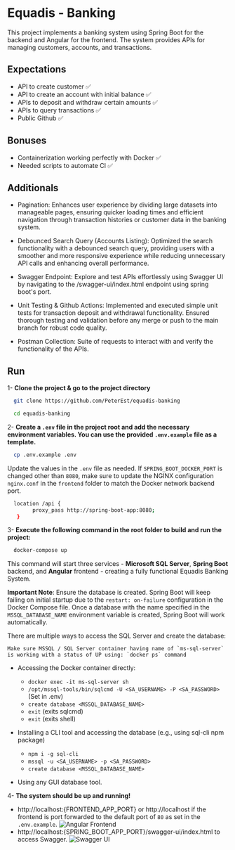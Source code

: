 
# Equadis - Banking

This project implements a banking system using Spring Boot for the backend and Angular for the frontend. The system provides APIs for managing customers, accounts, and transactions.


## Expectations

- API to create customer ✅
- API to create an account with initial balance ✅
- APIs to deposit and withdraw certain amounts ✅
- APIs to query transactions ✅
- Public Github ✅
## Bonuses

- Containerization working perfectly with Docker ✅
- Needed scripts to automate CI ✅
## Additionals

- Pagination: Enhances user experience by dividing large datasets into manageable pages, ensuring quicker loading times and efficient navigation through transaction histories or customer data in the banking system.

- Debounced Search Query (Accounts Listing): Optimized the search functionality with a debounced search query, providing users with a smoother and more responsive experience while reducing unnecessary API calls and enhancing overall performance.

- Swagger Endpoint: Explore and test APIs effortlessly using Swagger UI by navigating to the /swagger-ui/index.html endpoint using spring boot's port.

- Unit Testing & Github Actions: Implemented and executed simple unit tests for transaction deposit and withdrawal functionality. Ensured thorough testing and validation before any merge or push to the main branch for robust code quality.

- Postman Collection: Suite of requests to interact with and verify the functionality of the APIs.
## Run

1- **Clone the project & go to the project directory**

```bash
  git clone https://github.com/PeterEst/equadis-banking
```

```bash
  cd equadis-banking
```

2- **Create a `.env` file in the project root and add the necessary environment variables. You can use the provided `.env.example` file as a template.**

```bash
  cp .env.example .env
```

Update the values in the `.env` file as needed. If `SPRING_BOOT_DOCKER_PORT` is changed other than `8080`, make sure to update the NGINX configuration `nginx.conf` in the `frontend` folder to match the Docker network backend port.

```bash
  location /api {
        proxy_pass http://spring-boot-app:8080;
   }
```

3- **Execute the following command in the root folder to build and run the project:**
```bash
  docker-compose up
```
This command will start three services - **Microsoft SQL Server**, **Spring Boot** backend, and **Angular** frontend - creating a fully functional Equadis Banking System.

**Important Note**: Ensure the database is created. Spring Boot will keep failing on initial startup due to the `restart: on-failure` configuration in the Docker Compose file. Once a database with the name specified in the `MSSQL_DATABASE_NAME` environment variable is created, Spring Boot will work automatically.

There are multiple ways to access the SQL Server and create the database:

    Make sure MSSQL / SQL Server container having name of `ms-sql-server`
    is working with a status of UP using: `docker ps` command

- Accessing the Docker container directly:
    - `docker exec -it ms-sql-server sh`
    - `/opt/mssql-tools/bin/sqlcmd -U <SA_USERNAME> -P <SA_PASSWORD>` (Set in .env)
    - `create database <MSSQL_DATABASE_NAME>`
    - `exit` (exits sqlcmd)
    - `exit` (exits shell)

- Installing a CLI tool and accessing the database (e.g., using sql-cli npm package)
    - `npm i -g sql-cli`
    - `mssql -u <SA_USERNAME> -p <SA_PASSWORD>`
    - `create database <MSSQL_DATABASE_NAME>`

- Using any GUI database tool.


4-  **The system should be up and running!**
- http://localhost:{FRONTEND_APP_PORT} or http://localhost if the frontend is port forwarded to the default port of `80` as set in the `.env.example`.
![Angular Frontend](https://i.ibb.co/CWvBjQT/Screenshot-2024-03-07-at-12-21-06-AM.png)
- http://localhost:{SPRING_BOOT_APP_PORT}/swagger-ui/index.html to access Swagger.
![Swagger UI](https://i.ibb.co/zhh1Twh/Screenshot-2024-03-07-at-12-21-15-AM.png)
